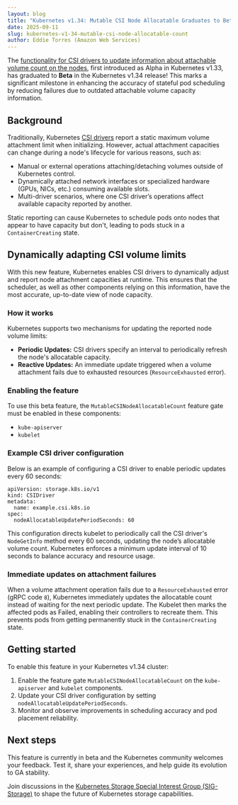 ```yaml
---
layout: blog
title: "Kubernetes v1.34: Mutable CSI Node Allocatable Graduates to Beta"
date: 2025-09-11
slug: kubernetes-v1-34-mutable-csi-node-allocatable-count
author: Eddie Torres (Amazon Web Services)
---
```


The [functionality for CSI drivers to update information about attachable volume count on the nodes](https://kep.k8s.io/4876), first introduced as Alpha in Kubernetes v1.33, has graduated to **Beta** in the Kubernetes v1.34 release! This marks a significant milestone in enhancing the accuracy of stateful pod scheduling by reducing failures due to outdated attachable volume capacity information.

## Background

Traditionally, Kubernetes [CSI drivers](https://kubernetes-csi.github.io/docs/introduction.html) report a static maximum volume attachment limit when initializing. However, actual attachment capacities can change during a node's lifecycle for various reasons, such as:

- Manual or external operations attaching/detaching volumes outside of Kubernetes control.
- Dynamically attached network interfaces or specialized hardware (GPUs, NICs, etc.) consuming available slots.
- Multi-driver scenarios, where one CSI driver’s operations affect available capacity reported by another.

Static reporting can cause Kubernetes to schedule pods onto nodes that appear to have capacity but don't, leading to pods stuck in a `ContainerCreating` state.

## Dynamically adapting CSI volume limits

With this new feature, Kubernetes enables CSI drivers to dynamically adjust and report node attachment capacities at runtime. This ensures that the scheduler, as well as other components relying on this information, have the most accurate, up-to-date view of node capacity.

### How it works

Kubernetes supports two mechanisms for updating the reported node volume limits:

- **Periodic Updates:** CSI drivers specify an interval to periodically refresh the node's allocatable capacity.
- **Reactive Updates:** An immediate update triggered when a volume attachment fails due to exhausted resources (`ResourceExhausted` error).

### Enabling the feature

To use this beta feature, the `MutableCSINodeAllocatableCount` feature gate must be enabled in these components:

- `kube-apiserver`
- `kubelet`

### Example CSI driver configuration

Below is an example of configuring a CSI driver to enable periodic updates every 60 seconds:

```
apiVersion: storage.k8s.io/v1
kind: CSIDriver
metadata:
  name: example.csi.k8s.io
spec:
  nodeAllocatableUpdatePeriodSeconds: 60
```

This configuration directs kubelet to periodically call the CSI driver's `NodeGetInfo` method every 60 seconds, updating the node’s allocatable volume count. Kubernetes enforces a minimum update interval of 10 seconds to balance accuracy and resource usage.

### Immediate updates on attachment failures

When a volume attachment operation fails due to a `ResourceExhausted` error (gRPC code `8`), Kubernetes immediately updates the allocatable count instead of waiting for the next periodic update. The Kubelet then marks the affected pods as Failed, enabling their controllers to recreate them. This prevents pods from getting permanently stuck in the `ContainerCreating` state.

## Getting started

To enable this feature in your Kubernetes v1.34 cluster:

1. Enable the feature gate `MutableCSINodeAllocatableCount` on the `kube-apiserver` and `kubelet` components.
2. Update your CSI driver configuration by setting `nodeAllocatableUpdatePeriodSeconds`.
3. Monitor and observe improvements in scheduling accuracy and pod placement reliability.

## Next steps

This feature is currently in beta and the Kubernetes community welcomes your feedback. Test it, share your experiences, and help guide its evolution to GA stability.

Join discussions in the [Kubernetes Storage Special Interest Group (SIG-Storage)](https://github.com/kubernetes/community/tree/master/sig-storage) to shape the future of Kubernetes storage capabilities.